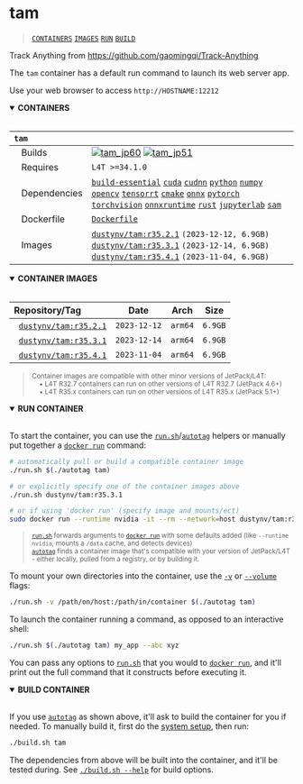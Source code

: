# tam

> [`CONTAINERS`](#user-content-containers) [`IMAGES`](#user-content-images) [`RUN`](#user-content-run) [`BUILD`](#user-content-build)


Track Anything from https://github.com/gaomingqi/Track-Anything

The `tam` container has a default run command to launch its web server app.

Use your web browser to access `http://HOSTNAME:12212`


<details open>
<summary><b><a id="containers">CONTAINERS</a></b></summary>
<br>

| **`tam`** | |
| :-- | :-- |
| &nbsp;&nbsp;&nbsp;Builds | [![`tam_jp60`](https://img.shields.io/github/actions/workflow/status/dusty-nv/jetson-containers/tam_jp60.yml?label=tam:jp60)](https://github.com/dusty-nv/jetson-containers/actions/workflows/tam_jp60.yml) [![`tam_jp51`](https://img.shields.io/github/actions/workflow/status/dusty-nv/jetson-containers/tam_jp51.yml?label=tam:jp51)](https://github.com/dusty-nv/jetson-containers/actions/workflows/tam_jp51.yml) |
| &nbsp;&nbsp;&nbsp;Requires | `L4T >=34.1.0` |
| &nbsp;&nbsp;&nbsp;Dependencies | [`build-essential`](/packages/build-essential) [`cuda`](/packages/cuda/cuda) [`cudnn`](/packages/cuda/cudnn) [`python`](/packages/python) [`numpy`](/packages/numpy) [`opencv`](/packages/opencv) [`tensorrt`](/packages/tensorrt) [`cmake`](/packages/cmake/cmake_pip) [`onnx`](/packages/onnx) [`pytorch`](/packages/pytorch) [`torchvision`](/packages/pytorch/torchvision) [`onnxruntime`](/packages/onnxruntime) [`rust`](/packages/rust) [`jupyterlab`](/packages/jupyterlab) [`sam`](/packages/vit/sam) |
| &nbsp;&nbsp;&nbsp;Dockerfile | [`Dockerfile`](Dockerfile) |
| &nbsp;&nbsp;&nbsp;Images | [`dustynv/tam:r35.2.1`](https://hub.docker.com/r/dustynv/tam/tags) `(2023-12-12, 6.9GB)`<br>[`dustynv/tam:r35.3.1`](https://hub.docker.com/r/dustynv/tam/tags) `(2023-12-14, 6.9GB)`<br>[`dustynv/tam:r35.4.1`](https://hub.docker.com/r/dustynv/tam/tags) `(2023-11-04, 6.9GB)` |

</details>

<details open>
<summary><b><a id="images">CONTAINER IMAGES</a></b></summary>
<br>

| Repository/Tag | Date | Arch | Size |
| :-- | :--: | :--: | :--: |
| &nbsp;&nbsp;[`dustynv/tam:r35.2.1`](https://hub.docker.com/r/dustynv/tam/tags) | `2023-12-12` | `arm64` | `6.9GB` |
| &nbsp;&nbsp;[`dustynv/tam:r35.3.1`](https://hub.docker.com/r/dustynv/tam/tags) | `2023-12-14` | `arm64` | `6.9GB` |
| &nbsp;&nbsp;[`dustynv/tam:r35.4.1`](https://hub.docker.com/r/dustynv/tam/tags) | `2023-11-04` | `arm64` | `6.9GB` |

> <sub>Container images are compatible with other minor versions of JetPack/L4T:</sub><br>
> <sub>&nbsp;&nbsp;&nbsp;&nbsp;• L4T R32.7 containers can run on other versions of L4T R32.7 (JetPack 4.6+)</sub><br>
> <sub>&nbsp;&nbsp;&nbsp;&nbsp;• L4T R35.x containers can run on other versions of L4T R35.x (JetPack 5.1+)</sub><br>
</details>

<details open>
<summary><b><a id="run">RUN CONTAINER</a></b></summary>
<br>

To start the container, you can use the [`run.sh`](/docs/run.md)/[`autotag`](/docs/run.md#autotag) helpers or manually put together a [`docker run`](https://docs.docker.com/engine/reference/commandline/run/) command:
```bash
# automatically pull or build a compatible container image
./run.sh $(./autotag tam)

# or explicitly specify one of the container images above
./run.sh dustynv/tam:r35.3.1

# or if using 'docker run' (specify image and mounts/ect)
sudo docker run --runtime nvidia -it --rm --network=host dustynv/tam:r35.3.1
```
> <sup>[`run.sh`](/docs/run.md) forwards arguments to [`docker run`](https://docs.docker.com/engine/reference/commandline/run/) with some defaults added (like `--runtime nvidia`, mounts a `/data` cache, and detects devices)</sup><br>
> <sup>[`autotag`](/docs/run.md#autotag) finds a container image that's compatible with your version of JetPack/L4T - either locally, pulled from a registry, or by building it.</sup>

To mount your own directories into the container, use the [`-v`](https://docs.docker.com/engine/reference/commandline/run/#volume) or [`--volume`](https://docs.docker.com/engine/reference/commandline/run/#volume) flags:
```bash
./run.sh -v /path/on/host:/path/in/container $(./autotag tam)
```
To launch the container running a command, as opposed to an interactive shell:
```bash
./run.sh $(./autotag tam) my_app --abc xyz
```
You can pass any options to [`run.sh`](/docs/run.md) that you would to [`docker run`](https://docs.docker.com/engine/reference/commandline/run/), and it'll print out the full command that it constructs before executing it.
</details>
<details open>
<summary><b><a id="build">BUILD CONTAINER</b></summary>
<br>

If you use [`autotag`](/docs/run.md#autotag) as shown above, it'll ask to build the container for you if needed.  To manually build it, first do the [system setup](/docs/setup.md), then run:
```bash
./build.sh tam
```
The dependencies from above will be built into the container, and it'll be tested during.  See [`./build.sh --help`](/jetson_containers/build.py) for build options.
</details>
